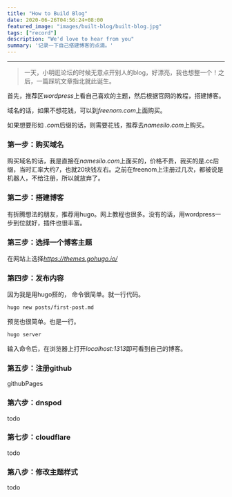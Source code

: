 ```yaml
---
title: "How to Build Blog"
date: 2020-06-26T04:56:24+08:00
featured_image: "images/built-blog/built-blog.jpg"
tags: ["record"]
description: "We'd love to hear from you"
summary: '记录一下自己搭建博客的点滴。'
---
```


---

> 一天，小明逛论坛的时候无意点开别人的blog，好漂亮，我也想整一个！之后，一篇踩坑文章指北就此诞生。

首先，推荐区*wordpress*上看自己喜欢的主题，然后根据官网的教程，搭建博客。

域名的话，如果不想花钱，可以到*freenom.com*上面购买。

如果想要形如 *.com*后缀的话，则需要花钱，推荐去*namesilo.com*上购买。

### 第一步：购买域名

购买域名的话，我是直接在*namesilo.com*上面买的，价格不贵，我买的是.cc后缀，当时汇率大约7，也就20块钱左右。之前在freenom上注册过几次，都被说是机器人，不给注册，所以就放弃了。

### 第二步：搭建博客

有折腾想法的朋友，推荐用hugo。网上教程也很多。没有的话，用wordpress一步到位就好，插件也很丰富。

### 第三步：选择一个博客主题

在网站上选择*https://themes.gohugo.io/*

### 第四步：发布内容

因为我是用hugo搭的， 命令很简单。就一行代码。

```bash
hugo new posts/first-post.md
```

预览也很简单。也是一行。

```bash
hugo server
```

输入命令后，在浏览器上打开*localhost:1313*即可看到自己的博客。

### 第五步：注册github

githubPages

### 第六步：dnspod

todo

### 第七步：cloudflare

todo

### 第八步：修改主题样式

todo
